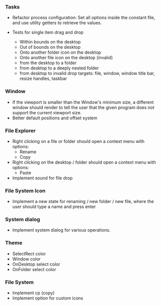 ### Tasks

- Refactor process configuration: Set all options inside the constant file, and use utility getters to retrieve the values.

- Tests for single item drag and drop
  - Within bounds on the desktop
  - Out of bounds on the desktop
  - Onto another folder icon on the desktop
  - Onto another file icon on the desktop (invalid)
  - from the desktop to a folder
  - from desktop to a deeply nested folder
  - from desktop to invalid drop targets: file, window, window title bar, resize handles, taskbar

### Window

- If the viewport is smaller than the Window's minimum size, a different window should render to tell the user that the given program does not support the current viewport size.
- Better default positions and offset system

### File Explorer

- Right clicking on a file or folder should open a context menu with options:
  - Rename
  - Copy
- Right clicking on the desktop / folder should open a context menu with options:
  - Paste
- Implement sound for file drop

### File System Icon

- Implement a new state for renaming / new folder / new file, where the user should type a name and press enter

### System dialog

- Implement system dialog for various operations.

### Theme

- SelectRect color
- Window color
- OnDesktop select color
- OnFolder select color

### File System

- Implement cp (copy)
- Implement option for custom icons
